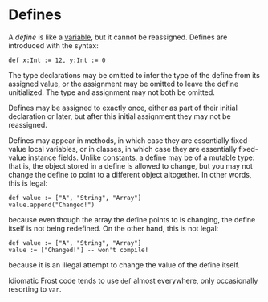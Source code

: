 Defines
=======

A *define* is like a [variable](variables.md), but it cannot be reassigned. Defines are introduced
with the syntax:

    def x:Int := 12, y:Int := 0

The type declarations may be omitted to infer the type of the define from its assigned value, or the
assignment may be omitted to leave the define unitialized. The type and assignment may not both be
omitted.

Defines may be assigned to exactly once, either as part of their initial declaration or later, but
after this initial assignment they may not be reassigned.

Defines may appear in methods, in which case they are essentially fixed-value local variables, or in
classes, in which case they are essentially fixed-value instance fields. Unlike
[constants](constants.md), a define may be of a mutable type: that is, the object stored in a
define is allowed to change, but you may not change the define to point to a different object
altogether. In other words, this is legal:

    def value := ["A", "String", "Array"]
    value.append("Changed!")

because even though the array the define points to is changing, the define itself is not being
redefined. On the other hand, this is not legal:

    def value := ["A", "String", "Array"]
    value := ["Changed!"] -- won't compile!

because it is an illegal attempt to change the value of the define itself.

Idiomatic Frost code tends to use `def` almost everywhere, only occasionally resorting to `var`.